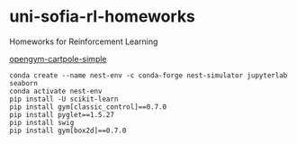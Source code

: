 # uni-sofia-rl-homeworks
Homeworks for Reinforcement Learning

[opengym-cartpole-simple](opengym-cartpole-simple/README.md)


```shell
conda create --name nest-env -c conda-forge nest-simulator jupyterlab seaborn
conda activate nest-env
pip install -U scikit-learn
pip install gym[classic_control]==0.7.0
pip install pyglet==1.5.27
pip install swig
pip install gym[box2d]==0.7.0
```
